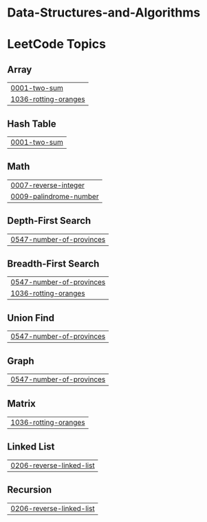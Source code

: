 # Data-Structures-and-Algorithms
<!---LeetCode Topics Start-->
# LeetCode Topics
## Array
|  |
| ------- |
| [0001-two-sum](https://github.com/TapItNinja/Data-Structures-and-Algorithms/tree/master/0001-two-sum) |
| [1036-rotting-oranges](https://github.com/TapItNinja/Data-Structures-and-Algorithms/tree/master/1036-rotting-oranges) |
## Hash Table
|  |
| ------- |
| [0001-two-sum](https://github.com/TapItNinja/Data-Structures-and-Algorithms/tree/master/0001-two-sum) |
## Math
|  |
| ------- |
| [0007-reverse-integer](https://github.com/TapItNinja/Data-Structures-and-Algorithms/tree/master/0007-reverse-integer) |
| [0009-palindrome-number](https://github.com/TapItNinja/Data-Structures-and-Algorithms/tree/master/0009-palindrome-number) |
## Depth-First Search
|  |
| ------- |
| [0547-number-of-provinces](https://github.com/TapItNinja/Data-Structures-and-Algorithms/tree/master/0547-number-of-provinces) |
## Breadth-First Search
|  |
| ------- |
| [0547-number-of-provinces](https://github.com/TapItNinja/Data-Structures-and-Algorithms/tree/master/0547-number-of-provinces) |
| [1036-rotting-oranges](https://github.com/TapItNinja/Data-Structures-and-Algorithms/tree/master/1036-rotting-oranges) |
## Union Find
|  |
| ------- |
| [0547-number-of-provinces](https://github.com/TapItNinja/Data-Structures-and-Algorithms/tree/master/0547-number-of-provinces) |
## Graph
|  |
| ------- |
| [0547-number-of-provinces](https://github.com/TapItNinja/Data-Structures-and-Algorithms/tree/master/0547-number-of-provinces) |
## Matrix
|  |
| ------- |
| [1036-rotting-oranges](https://github.com/TapItNinja/Data-Structures-and-Algorithms/tree/master/1036-rotting-oranges) |
## Linked List
|  |
| ------- |
| [0206-reverse-linked-list](https://github.com/TapItNinja/Data-Structures-and-Algorithms/tree/master/0206-reverse-linked-list) |
## Recursion
|  |
| ------- |
| [0206-reverse-linked-list](https://github.com/TapItNinja/Data-Structures-and-Algorithms/tree/master/0206-reverse-linked-list) |
<!---LeetCode Topics End-->